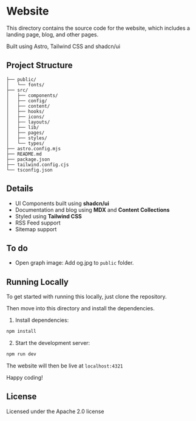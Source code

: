 # Website

This directory contains the source code for the website, which includes a landing page, blog, and other pages.

Built using Astro, Tailwind CSS and shadcn/ui

## Project Structure

```
├── public/
│   └── fonts/
├── src/
│   ├── components/
│   ├── config/
│   ├── content/
│   ├── hooks/
│   ├── icons/
│   ├── layouts/
│   ├── lib/
│   ├── pages/
│   ├── styles/
│   └── types/
├── astro.config.mjs
├── README.md
├── package.json
├── tailwind.config.cjs
└── tsconfig.json
```

## Details
- UI Components built using **shadcn/ui**
- Documentation and blog using **MDX** and **Content Collections**
- Styled using **Tailwind CSS**
- RSS Feed support
- Sitemap support

## To do
- Open graph image: Add og.jpg to `public` folder.

## Running Locally
To get started with running this locally, just clone the repository. 

Then move into this directory and install the dependencies.

1. Install dependencies:

```sh
npm install
```

2. Start the development server:

```sh
npm run dev
```

The website will then be live at `localhost:4321`

Happy coding!

## License

Licensed under the Apache 2.0 license
